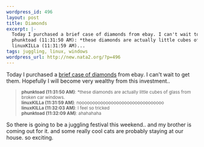 ```yaml
--- 
wordpress_id: 496
layout: post
title: Diamonds
excerpt: |-
  Today I purchased a brief case of diamonds from ebay. I can't wait to get them. Hopefully I will become very wealthy from this investment.. 
  phunktoad (11:31:50 AM): *these diamonds are actually little cubes of glass from broken car windows.
  linuxKILLa (11:31:59 AM)...
tags: juggling, linux, windows
wordpress_url: http://new.nata2.org/?p=496
---
```

Today I purchased a <a href="http://cgi.ebay.com/ws/eBayISAPI.dll?ViewItem&category=36329&item=2524366727&rd=1">brief case of diamonds</a> from ebay. I can't wait to get them. Hopefully I will become very wealthy from this investment.. <blockquote><small>
<b>phunktoad (11:31:50 AM)</b>: *these diamonds are actually little cubes of glass from broken car windows.<br/>
<b>linuxKILLa (11:31:59 AM)</b>: noooooooooooooooooooooooooooooooo<br/>
<b>linuxKILLa (11:32:03 AM)</b>: I feel so tricked<br/>
<b>phunktoad (11:32:09 AM)</b>: ahahahaha<br/>
</small></blockquote>
So there is going to be a juggling festival this weekend.. and my brother is coming out for it. and some really cool cats are probably staying at our house. so exciting.
